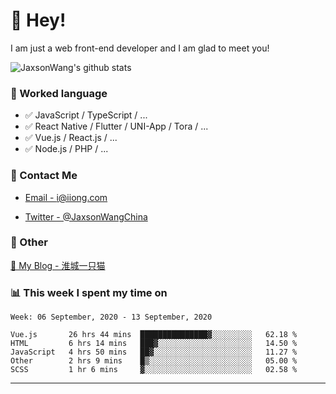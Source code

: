 # 👋 Hey!

I am just a web front-end developer and I am glad to meet you!

![JaxsonWang's github stats](https://github-readme-stats.vercel.app/api?username=JaxsonWang&&show_icons=true&&title_color=1abc9c&&icon_color=1abc9c)


### 📝 Worked language

- ✅ JavaScript / TypeScript / ...
- ✅ React Native / Flutter / UNI-App / Tora / ...
- ✅ Vue.js / React.js / ...
- ✅ Node.js / PHP / ...

### 📮 Contact Me

- [Email - i@iiong.com](mailto:i@iiong.com)

- [Twitter - @JaxsonWangChina](https://twitter.com/JaxsonWangChina)

### 🤪 Other

[📌 My Blog - 淮城一只猫](https://iiong.com)

### 📊 This week I spent my time on

<!--START_SECTION:waka-->
```text
Week: 06 September, 2020 - 13 September, 2020

Vue.js       26 hrs 44 mins  ███████████████▓░░░░░░░░░   62.18 % 
HTML         6 hrs 14 mins   ███▓░░░░░░░░░░░░░░░░░░░░░   14.50 % 
JavaScript   4 hrs 50 mins   ██▓░░░░░░░░░░░░░░░░░░░░░░   11.27 % 
Other        2 hrs 9 mins    █▒░░░░░░░░░░░░░░░░░░░░░░░   05.00 % 
SCSS         1 hr 6 mins     ▓░░░░░░░░░░░░░░░░░░░░░░░░   02.58 % 
```
<!--END_SECTION:waka-->

---
